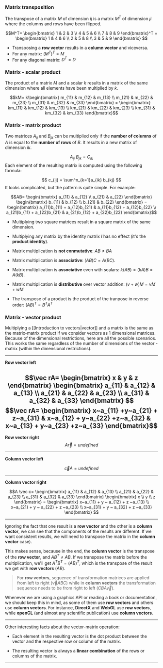 
### Matrix transposition

The transpose of a matrix $M$ of dimension $ij$ is a matrix $M^T$ of dimension $ji$ where the columns and rows have been flipped. 

$$M^T= \begin{bmatrix} 1 & 2 & 3 \\ 4 & 5 & 6  \\ 7 & 8 & 9  \end{bmatrix}^T = \begin{bmatrix} 1 & 4 & 6 \\ 2 & 5 & 8  \\ 3 & 5 & 9  \end{bmatrix} $$ 
- Transposing a **row vector** results in a **column vector** and viceversa.
- For any matrix: $(M^T)^T = M$
- For any diagonal matrix: $D^T = D$

### Matrix - scalar product

The product of a matrix $M$ and a scalar $k$ results in a matrix of the same dimension where all elements have been multiplied by $k$.

$$kM= k\begin{bmatrix} m_{11} & m_{12} & m_{13} \\ m_{21} & m_{22} & m_{23}  \\ m_{31} & m_{32} & m_{33}  \end{bmatrix} = \begin{bmatrix} km_{11} & km_{12} & km_{13} \\ km_{21} & km_{22} & km_{23}  \\ km_{31} & km_{32} & km_{33}  \end{bmatrix}$$

### Matrix - matrix product

Two matrices $A_{ij}$ and $B_{jk}$ can be multiplied only if the **number of columns** of $A$ is equal to the **number of rows** of $B$. It results in a new matrix of dimension $ik$.

$$A_{ij} ~ B_{jk} = C_{ik} $$
Each element of the resulting matrix is computed using the following formula:

$$ c_{ij} = \sum^n_{k=1}a_{ik} b_{kj} $$
It looks complicated, but the pattern is quite simple. For example:

$$AB= \begin{bmatrix} a_{11} & a_{12} \\ a_{21} & a_{22} \end{bmatrix} \begin{bmatrix} b_{11} & b_{12} \\ b_{21} & b_{22} \end{bmatrix} = \begin{bmatrix} a_{11}b_{11} + a_{12}b_{21} & a_{11}b_{12} + a_{12}b_{22} \\ a_{21}b_{11} + a_{22}b_{21} & a_{21}b_{12} + a_{22}b_{22} \end{bmatrix}$$

- Multiplying two square matrices result in a square matrix of the same dimension.

- Multiplying any matrix by the identity matrix $I$ has no effect (it's the **product identity**).

- Matrix multiplication is **not conmutative**: $AB \neq BA$

- Matrix multiplication is **associative**: $(AB)C = A(BC)$.

- Matrix multiplication is **associative** even with scalars:  $k(AB) = (kA)B = A(kB)$.

- Matrix multiplication is **distributive** over vector addition: $(v+w)M = vM + wM$

- The transpose of a product is the product of the tranpose in reverse order: $(AB)^T=B^TA^T$

### Matrix - vector product

Multiplying a [[Introduction to vectors|vector]] and a matrix is the same as the matrix-matrix product if we consider vectors as 1 dimensional matrices. Because of the dimensional restrictions, here are all the possible scenarios. This works the same regardless of the number of dimensions of the vector - matrix (within the dimensional restrictions).

___
**Row vector left**

$$\vec rA= \begin{bmatrix} x & y & z  \end{bmatrix} \begin{bmatrix} a_{11} & a_{12} & a_{13} \\ a_{21} & a_{22} & a_{23} \\ a_{31} & a_{32} & a_{33} \end{bmatrix} $$
$$\vec rA= \begin{bmatrix} x~a_{11} +y~a_{21} + z~a_{31} & x~a_{12} + y~a_{22} +z~a_{32} & x~a_{13} + y~a_{23} +z~a_{33}  \end{bmatrix}$$
---
**Row vector right**
$$A\vec r= undefined $$
___
**Column vector left**

$$\vec c A= undefined $$
___
**Column vector right**

$$A \vec c= \begin{bmatrix} a_{11} & a_{12} & a_{13} \\ a_{21} & a_{22} & a_{23} \\ a_{31} & a_{32} & a_{33} \end{bmatrix} \begin{bmatrix} x \\ y \\ z \end{bmatrix} = \begin{bmatrix} x~a_{11} + y ~ a_{12} + z ~a_{13} \\ x~a_{21} + y ~ a_{22} + z ~a_{23} \\ x~a_{31} + y ~ a_{32} + z ~a_{33} \end{bmatrix}  $$
___

Ignoring the fact that one result is a **row vector** and the other is a **column vector**, we can see that the components of the results are different. If we want consistent results, we will need to transpose the matrix in the **column vector** case). 

This makes sense, because in the end, the **column vector** is the transpose of the **row vector**, and $AB^T \neq AB$. If we transpose the matrix before the multiplication, we'll get $A^TB^T=(AB)^T$, which is the transpose of the result we get with **row vectors** ($AB$). 

>For **row vectors**, sequence of transformation matrices are applied from left to right ($\vec v ABC$) while in **column vectors** the transformation sequence needs to be from right to left ($CBA\vec v$). 

Whenever we are using a graphics API or reading a book or documentation, we should keep this in mind, as some of them use **row vectors** and others use **column vectors**. For instance, **DirectX** and **WebGL** use **row vectors**, while **openGL** (and almost any scientific publication) use **column vectors**. 

___
Other interesting facts about the vector-matrix operation:

- Each element in the resulting vector is the dot product between the vector and the respective row or column of the matrix.

- The resulting vector is always a **linear combination** of the rows or columns of the matrix.
___
